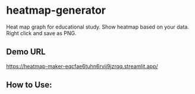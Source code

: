 # heatmap-generator
Heat map graph for educational study. Show heatmap based on your data.
Right click and save as PNG.

## Demo URL
https://heatmap-maker-eqcfae6tuhn6rvij9jzrqq.streamlit.app/

## How to Use:



